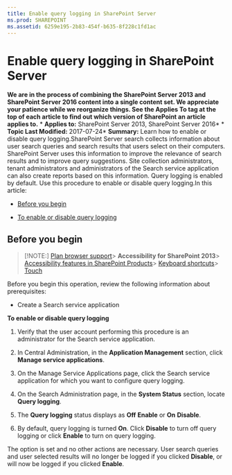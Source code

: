 ```yaml
---
title: Enable query logging in SharePoint Server
ms.prod: SHAREPOINT
ms.assetid: 6259e195-2b83-454f-b635-8f228c1fd1ac
---
```



# Enable query logging in SharePoint Server
 **We are in the process of combining the SharePoint Server 2013 and SharePoint Server 2016 content into a single content set. We appreciate your patience while we reorganize things. See the Applies To tag at the top of each article to find out which version of SharePoint an article applies to.** * **Applies to:** SharePoint Server 2013, SharePoint Server 2016*  * **Topic Last Modified:** 2017-07-24* **Summary:** Learn how to enable or disable query logging.SharePoint Server search collects information about user search queries and search results that users select on their computers. SharePoint Server uses this information to improve the relevance of search results and to improve query suggestions. Site collection administrators, tenant administrators and administrators of the Search service application can also create reports based on this information. Query logging is enabled by default. Use this procedure to enable or disable query logging.In this article:
-  [Before you begin](#begin)
    
  
-  [To enable or disable query logging](#proc1)
    
  

## Before you begin
<a name="begin"> </a>


> [!NOTE:]
>  [Plan browser support](https://go.microsoft.com/fwlink/p/?LinkId=246502)> **Accessibility for SharePoint 2013**>  [Accessibility features in SharePoint Products](https://go.microsoft.com/fwlink/p/?LinkId=246501)>  [Keyboard shortcuts](https://go.microsoft.com/fwlink/p/?LinkID=246504)>  [Touch](https://go.microsoft.com/fwlink/p/?LinkId=246506)
  
    
    

Before you begin this operation, review the following information about prerequisites:
- Create a Search service application 
    
  
 **To enable or disable query logging**
1. Verify that the user account performing this procedure is an administrator for the Search service application.
    
  
2. In Central Administration, in the **Application Management** section, click **Manage service applications**.
    
  
3. On the Manage Service Applications page, click the Search service application for which you want to configure query logging.
    
  
4. On the Search Administration page, in the **System Status** section, locate **Query logging**.
    
  
5. The **Query logging** status displays as **Off** **Enable** or **On** **Disable**.
    
  
6. By default, query logging is turned **On**. Click **Disable** to turn off query logging or click **Enable** to turn on query logging.
    
  
The option is set and no other actions are necessary. User search queries and user selected results will no longer be logged if you clicked **Disable**, or will now be logged if you clicked **Enable**.
